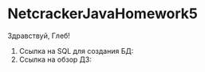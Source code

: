 # NetcrackerJavaHomework5

Здравствуй, Глеб!

1) Ссылка на SQL для создания БД:
2) Ссылка на обзор ДЗ:
